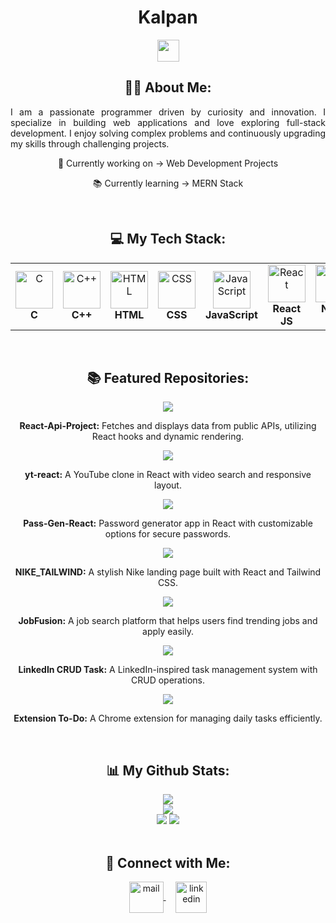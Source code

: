 <h1 align="center">Kalpan</h1>
<p align="center">
   <img src="https://readme-typing-svg.demolab.com?font=Roboto+Slab&color=00F260&size=28&center=true&vCenter=true&width=500&duration=2000&pause=1000&lines=Full-Stack+Developer" width="auto" height="35"/>
</p>

<h2 align="center">👨‍💻 About Me:</h2>
<p align="justify">
   I am a passionate programmer driven by curiosity and innovation. I specialize in building web applications and love exploring full-stack development. I enjoy solving complex problems and continuously upgrading my skills through challenging projects.  
</p>

<p align="center">💯 Currently working on -> Web Development Projects</p>
<p align="center">📚 Currently learning -> MERN Stack</p>
<br>

<h2 align="center">💻 My Tech Stack:</h2>
<table align="center">
<tr>
   <td align="center"><img src="https://cdn.worldvectorlogo.com/logos/c-1.svg" alt="C" width="60" height="60"/><br><b>C</b></td>
   <td align="center"><img src="https://cdn.worldvectorlogo.com/logos/c.svg" alt="C++" width="60" height="60"/><br><b>C++</b></td>
   <td align="center"><img src="https://cdn.worldvectorlogo.com/logos/html-1.svg" alt="HTML" width="60" height="60"/><br><b>HTML</b></td>
   <td align="center"><img src="https://cdn.worldvectorlogo.com/logos/css-3.svg" alt="CSS" width="60" height="60"/><br><b>CSS</b></td>
   <td align="center"><img src="https://cdn.worldvectorlogo.com/logos/logo-javascript.svg" alt="JavaScript" width="60" height="60"/><br><b>JavaScript</b></td>
   <td align="center"><img src="https://cdn.worldvectorlogo.com/logos/react-1.svg" alt="React" width="60" height="60"/><br><b>React JS</b></td>
   <td align="center"><img src="https://cdn.worldvectorlogo.com/logos/nodejs-icon.svg" alt="NodeJS" width="60" height="60"/><br><b>Node JS</b></td>
   <td align="center"><img src="https://cdn.worldvectorlogo.com/logos/mongodb-icon-1-1.svg" alt="MongoDB" width="60" height="60"/><br><b>MongoDB</b></td>
</td>
</tr>
</table>
<br>

<h2 align="center">📚 Featured Repositories:</h2>
<div align="center">
   <a href="https://github.com/Kalpan2007/React-Api-Project">
      <img src="https://github-readme-stats.vercel.app/api/pin/?username=Kalpan2007&repo=React-Api-Project&theme=gruvbox">
   </a>
   <p><b>React-Api-Project:</b> Fetches and displays data from public APIs, utilizing React hooks and dynamic rendering.</p>

   <a href="https://github.com/Kalpan2007/yt-react">
      <img src="https://github-readme-stats.vercel.app/api/pin/?username=Kalpan2007&repo=yt-react&theme=gruvbox">
   </a>
   <p><b>yt-react:</b> A YouTube clone in React with video search and responsive layout.</p>

   <a href="https://github.com/Kalpan2007/Pass-Gen-React">
      <img src="https://github-readme-stats.vercel.app/api/pin/?username=Kalpan2007&repo=Pass-Gen-React&theme=gruvbox">
   </a>
   <p><b>Pass-Gen-React:</b> Password generator app in React with customizable options for secure passwords.</p>

   <a href="https://github.com/Kalpan2007/NIKE_TAILWIND">
      <img src="https://github-readme-stats.vercel.app/api/pin/?username=Kalpan2007&repo=NIKE_TAILWIND&theme=gruvbox">
   </a>
   <p><b>NIKE_TAILWIND:</b> A stylish Nike landing page built with React and Tailwind CSS.</p>

   <a href="https://github.com/Kalpan2007/jobfusion">
      <img src="https://github-readme-stats.vercel.app/api/pin/?username=Kalpan2007&repo=jobfusion&theme=gruvbox">
   </a>
   <p><b>JobFusion:</b> A job search platform that helps users find trending jobs and apply easily.</p>

   <a href="https://github.com/Kalpan2007/LINKDIN-CURD_TASK">
      <img src="https://github-readme-stats.vercel.app/api/pin/?username=Kalpan2007&repo=LINKDIN-CURD_TASK&theme=gruvbox">
   </a>
   <p><b>LinkedIn CRUD Task:</b> A LinkedIn-inspired task management system with CRUD operations.</p>

   <a href="https://github.com/Kalpan2007/Extention-To-Do">
      <img src="https://github-readme-stats.vercel.app/api/pin/?username=Kalpan2007&repo=Extention-To-Do&theme=gruvbox">
   </a>
   <p><b>Extension To-Do:</b> A Chrome extension for managing daily tasks efficiently.</p>
</div>
<br>

<h2 align="center">📊 My Github Stats:</h2>
<div align="center">
  <img src="https://github-profile-trophy.vercel.app/?username=Kalpan2007&theme=gruvbox&row=2&column=4" />
  <br>
  <img src="https://github-readme-stats.vercel.app/api?username=Kalpan2007&show_icons=true&theme=gruvbox&hide_border=true" />
  <br>
  <img src="http://github-profile-summary-cards.vercel.app/api/cards/stats?username=Kalpan2007&theme=gruvbox" />
  <img src="https://github-readme-stats.vercel.app/api/top-langs/?username=Kalpan2007&layout=compact&theme=gruvbox" />
</div>
<br>

<h2 align="center">🔗 Connect with Me:</h2>
<p align="center">
   <a href="mailto:kalpankaneriya@gmail.com">
      <img align="center" src="https://cdn.worldvectorlogo.com/logos/official-gmail-icon-2020-.svg" alt="mail" height="50" width="55" />
   </a>
   &nbsp;&nbsp;&nbsp;
   <a href="https://www.linkedin.com/in/3kz">
      <img align="center" src="https://cdn.worldvectorlogo.com/logos/linkedin-icon-3.svg" alt="linkedin" height="50" width="50" />
   </a>
</p>
